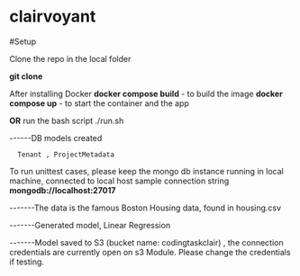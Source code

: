 # clairvoyant

#Setup

Clone the repo in the local folder

**git clone** <repo-name>
  
 After installing Docker 
 **docker compose build** - to build the image
  **docker compose up** - to start the container and the app
  
  **OR**
run the bash script
  ./run.sh
  
  ------DB models created 
  
      Tenant , ProjectMetadata 
  
  To run unittest cases, please keep the mongo db instance running in local machine, connected to local host
  sample connection string **mongodb://localhost:27017**
  
  -------The data is the famous Boston Housing data, found in housing.csv
  
  -------Generated model, Linear Regression
  
  -------Model saved to S3 (bucket name: codingtaskclair) , the connection credentials are currently open on s3 Module. Please change the credentials if testing.
  
  
  
  
